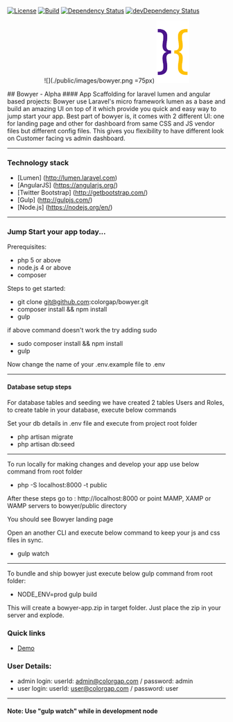 
[![License](https://poser.pugx.org/colorgap/bowyer/license.svg)](https://packagist.org/packages/colorgap/bowyer)
[![Build](https://api.travis-ci.org/colorgap/bowyer.svg)](https://travis-ci.org/colorgap/bowyer)
[![Dependency Status](https://david-dm.org/colorgap/bowyer.svg)](https://david-dm.org/colorgap/bowyer)
[![devDependency Status](https://david-dm.org/colorgap/bowyer/dev-status.svg)](https://david-dm.org/colorgap/bowyer#info=devDependencies)

<p align="center">
![](./public/images/bowyer.png =75px)
<img src="public/images/bowyer.png" alt="Bowyer" style="width: 75px;"/>
</p>
## Bowyer - Alpha
#### App Scaffolding for laravel lumen and angular based projects:
Bowyer use Laravel's micro framework lumen as a base and build an amazing UI on top of it which provide you quick and easy way to jump start your app.
Best part of bowyer is, it comes with 2 different UI: one for landing page and other for dashboard from same CSS and JS vendor files but different config files. This gives you flexibility to have different look on Customer facing vs admin dashboard.

------------------
### Technology stack
- [Lumen] (http://lumen.laravel.com)
- [AngularJS] (https://angularjs.org/)
- [Twitter Bootstrap] (http://getbootstrap.com/)
- [Gulp] (http://gulpjs.com/)
- [Node.js] (https://nodejs.org/en/)

------------------
### Jump Start your app today...
Prerequisites:
- php 5 or above
- node.js 4 or above
- composer

Steps to get started:
- git clone git@github.com:colorgap/bowyer.git
- composer install && npm install
- gulp

if above command doesn't work the try adding sudo
- sudo composer install && npm install
- gulp

Now change the name of your .env.example file to .env

------------------
#### Database setup steps
For database tables and seeding we have created 2 tables Users and Roles, to create table in your database, execute below commands

Set your db details in .env file and execute from project root folder
- php artisan migrate
- php artisan db:seed

------------------
To run locally for making changes and develop your app use below command from root folder
- php -S localhost:8000 -t public

After these steps go to : http://localhost:8000 or point MAMP, XAMP or WAMP servers to bowyer/public directory

You should see Bowyer landing page

Open an another CLI and execute below command to keep your js and css files in sync.
- gulp watch


------------------
To bundle and ship bowyer just execute below gulp command from root folder:
- NODE_ENV=prod gulp build

This will create a bowyer-app.zip in target folder. Just place the zip in your server and explode.

### Quick links
- [Demo](http://bowyer.colorgap.com/)

### User Details:
- admin login: userId: admin@colorgap.com / password: admin
- user login: userId: user@colorgap.com / password: user

---------------
#### Note: Use "gulp watch" while in development node
